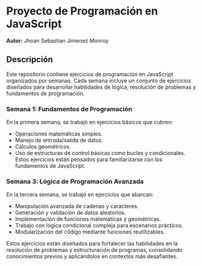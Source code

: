 # Proyecto de Programación en JavaScript  
**Autor:** Jhoan Sebastian Jimenez Monroy  

## Descripción  
Este repositorio contiene ejercicios de programación en JavaScript organizados por semanas. Cada semana incluye un conjunto de ejercicios diseñados para desarrollar habilidades de lógica, resolución de problemas y fundamentos de programación.  

### Semana 1: Fundamentos de Programación  
En la primera semana, se trabajó en ejercicios básicos que cubren:  
- Operaciones matemáticas simples.  
- Manejo de entrada/salida de datos.  
- Cálculos geométricos.  
- Uso de estructuras de control básicas como bucles y condicionales.  
Estos ejercicios están pensados para familiarizarse con los fundamentos de JavaScript.  

### Semana 3: Lógica de Programación Avanzada  

En la tercera semana, se trabajó en ejercicios que abarcan:  
- Manipulación avanzada de cadenas y caracteres.  
- Generación y validación de datos aleatorios.  
- Implementación de funciones matemáticas y geométricas.  
- Trabajo con lógica condicional compleja para escenarios prácticos.  
- Modularización del código mediante funciones reutilizables.  

Estos ejercicios están diseñados para fortalecer las habilidades en la resolución de problemas y estructuración de programas, consolidando conocimientos previos y aplicándolos en contextos más desafiantes.  
